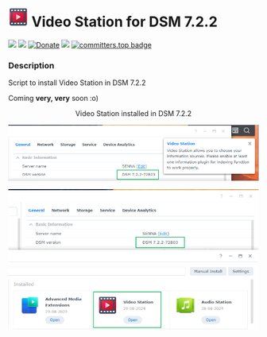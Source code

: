 # <img src="images/VideoStation_64.png" width="40"> Video Station for DSM 7.2.2

<a href="https://github.com/007revad/Video_Station_for_DSM_722/releases"><img src="https://img.shields.io/github/release/007revad/Video_Station_for_DSM_722.svg"></a>
<a href="https://hits.seeyoufarm.com"><img src="https://hits.seeyoufarm.com/api/count/incr/badge.svg?url=https%3A%2F%2Fgithub.com%2F007revad%2FVideo_Station_for_DSM_722&count_bg=%2379C83D&title_bg=%23555555&icon=&icon_color=%23E7E7E7&title=views&edge_flat=false"/></a>
[![Donate](https://img.shields.io/badge/Donate-PayPal-green.svg)](https://www.paypal.com/paypalme/007revad)
[![](https://img.shields.io/static/v1?label=Sponsor&message=%E2%9D%A4&logo=GitHub&color=%23fe8e86)](https://github.com/sponsors/007revad)
[![committers.top badge](https://user-badge.committers.top/australia/007revad.svg)](https://user-badge.committers.top/australia/007revad)

### Description

Script to install Video Station in DSM 7.2.2

Coming **very, very** soon :o) 

<p align="center">Video Station installed in DSM 7.2.2</p>
<p align="center"><img src="/images/installed-1.png"></p>

<p align="center"><img src="/images/installed-3.png"></p>
